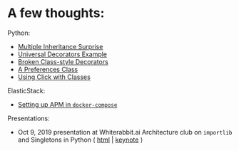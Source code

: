 A few thoughts:
============

Python:
- [Multiple Inheritance Surprise](tech/Python_Multiple_Inheritance.md)
- [Universal Decorators Example](tech/Python_Universal_Decorators.md)
- [Broken Class-style Decorators](tech/Python_Object_Decorators.md)
- [A Preferences Class](tech/Python_Preferences.md)
- [Using Click with Classes](tech/Python_Click_with_Classes.md)

ElasticStack:
- [Setting up APM in `docker-compose`](tech/APM_Docker_Setup.md)

Presentations:
- Oct 9, 2019 presentation at Whiterabbit.ai Architecture club on
  `importlib` and Singletons in Python ( 
  [html](presentations/importlibAndSingletons/index.html) |
  [keynote](presentations/importlibAndSingletons.key) )
